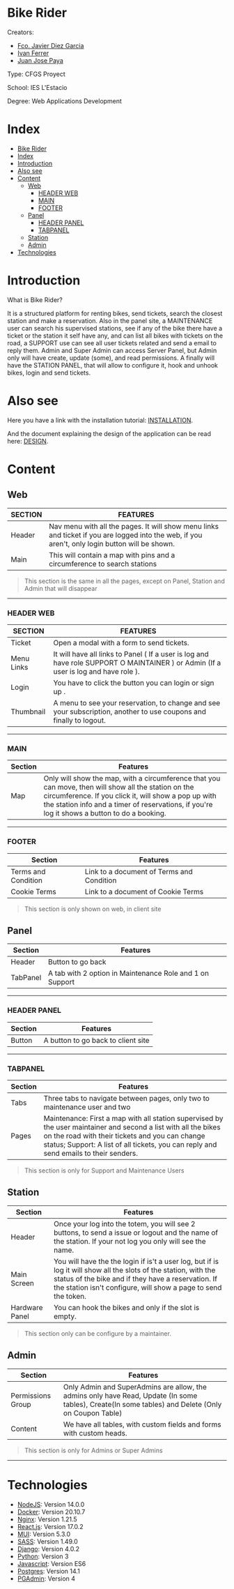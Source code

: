 # Bike Rider

Creators:

- [Fco. Javier Diez Garcia](https://github.com/JDiezGarcia)
- [Ivan Ferrer](https://github.com/iferrer20)
- [Juan Jose Paya](https://github.com/jjpaya)


Type: CFGS Proyect

School: IES L'Estacio

Degree: Web Applications Development

# Index
- [Bike Rider](#bike-rider)
- [Index](#index)
- [Introduction](#introduction)
- [Also see](#also-see)
- [Content](#content)
  - [Web](#web)
    - [HEADER WEB](#header-web)
    - [MAIN](#main)
    - [FOOTER](#footer)
  - [Panel](#panel)
    - [HEADER PANEL](#header-panel)
    - [TABPANEL](#tabpanel)
  - [Station](#station)
  - [Admin](#admin)
- [Technologies](#technologies)

# Introduction

What is Bike Rider?

It is a structured platform for renting bikes, send tickets, search the closest station and make a reservation. Also in the panel site, a MAINTENANCE user can search his supervised stations, see if any of the bike there have a ticket or the station it self have any, and can list all bikes with tickets on the road, a SUPPORT use can see all user tickets related and send a email to reply them. Admin and Super Admin can access Server Panel, but Admin only will have create, update (some), and  read permissions. A finally will have the STATION PANEL, that will allow to configure it, hook and unhook bikes, login and send tickets.

# Also see
Here you have a link with the installation tutorial:
[INSTALLATION](./INSTALL.md#Bike-Rider-install-and-configuration-steps).

And the document explaining the design of the application can be read here:
[DESIGN](./DESIGN.md).

# Content

## Web
| SECTION | FEATURES |
| - | - |
| Header |  Nav menu with all the pages. It will show menu links and ticket if you are logged into the web, if you aren't, only login button will be shown.|
| Main | This will contain a map with pins and a circumference to search stations|

> This section is the same in all the pages, except on Panel, Station and Admin that will disappear
***
### HEADER WEB
| SECTION | FEATURES |
| - | - |
| Ticket | Open a modal with a form to send tickets. |
| Menu Links | It will have all links to Panel ( If a user is log and have role SUPPORT O MAINTAINER ) or Admin (If a user is log and have role ). |
| Login | You have to click the button you can login or sign up . |
| Thumbnail | A menu to see your reservation, to change and see your subscription, another to use coupons and finally to logout. |
***
### MAIN
| Section | Features |
| - | - |
| Map | Only will show the map, with a circumference that you can move, then will show all the station on the circumference. If you click it, will show a pop up with the station info and a timer of reservations, if you're log it shows a button to do a booking. |
***
### FOOTER
| Section | Features |
| - | - |
| Terms and Condition | Link to a document of Terms and Condition |
| Cookie Terms | Link to a document of Cookie Terms |
> This section is only shown on web, in client site

## Panel
| Section | Features |
| - | - |
| Header | Button to go back |
| TabPanel| A tab with 2 option in Maintenance Role and 1 on Support  |
***
### HEADER PANEL
| Section | Features |
| - | - |
| Button | A button to go back to client site |
***
### TABPANEL
| Section | Features |
| - | - |
| Tabs | Three tabs to navigate between pages, only two to maintenance user and two  |
| Pages | Maintenance: First a map with all station supervised by the user maintainer and second a list with all the bikes on the road with their tickets and you can change status; Support: A list of all tickets, you can reply and send emails to their senders. |
> This section is only for Support and Maintenance Users
>
## Station
| Section | Features |
| - | - |
| Header | Once your log into the totem, you will see 2 buttons, to send a issue or logout and the name of the station. If your not log you only will see the name. |
| Main Screen | You will have the the login if is't a user log, but if is log it will show all the slots of the station, with the status of the bike and if they have a reservation. If the station isn't configure, will show a page to send the token. |
| Hardware Panel | You can hook the bikes and only if the slot is empty. |

> This section only can be configure by a maintainer.

## Admin
| Section | Features |
| - | - |
| Permissions Group | Only Admin and SuperAdmins are allow, the admins only have Read, Update (In some tables), Create(In some tables) and Delete (Only on Coupon Table) |
| Content | We have all tables, with custom fields and forms with custom heads. |
> This section is only for Admins or Super Admins
***

# Technologies

* [NodeJS](https://nodejs.org/): Version 14.0.0
* [Docker](https://www.docker.com/): Version 20.10.7
* [Nginx](http://nginx.org/): Version 1.21.5
* [React.js](https://reactjs.org/): Version 17.0.2
* [MUI](https://mui.com/): Version 5.3.0
* [SASS](https://sass-lang.com/): Version 1.49.0
* [Django](https://www.djangoproject.com/): Version 4.0.2
* [Python](https://www.python.org/): Version 3
* [Javascript](https://developer.mozilla.org/es/docs/Web/JavaScript): Version ES6
* [Postgres](https://www.postgresql.org/): Version 14.1
* [PGAdmin](https://www.pgadmin.org/): Version 4
